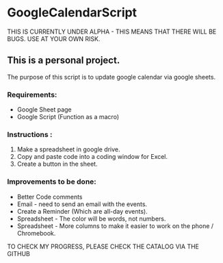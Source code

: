 # GoogleCalendarScript

THIS IS CURRENTLY UNDER ALPHA - THIS MEANS THAT THERE WILL BE BUGS.
USE AT YOUR OWN RISK.

## This is a personal project.
The purpose of this script is to update google calendar via google sheets.

### Requirements:
- Google Sheet page
- Google Script (Function as a macro)

### Instructions :
1. Make a spreadsheet in google drive.
2. Copy and paste code into a coding window for Excel.
3. Create a button in the sheet.

### Improvements to be done:
- Better Code comments
- Email - need to send an email with the events.
- Create a Reminder (Which are all-day events).
- Spreadsheet - The color will be words, not numbers.
- Spreadsheet - More columns to make it easier to work on the phone / Chromebook.

TO CHECK MY PROGRESS, PLEASE CHECK THE CATALOG VIA THE GITHUB

